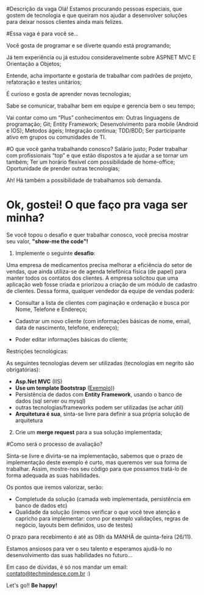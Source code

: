 
#Descrição da vaga
Olá! Estamos procurando pessoas especiais, que gostem de tecnologia e que queiram nos ajudar a desenvolver soluções para deixar nossos clientes ainda mais felizes.


#Essa vaga é para você se…

Você gosta de programar e se diverte quando está programando;

Já tem experiência ou já estudou consideravelmente sobre ASPNET MVC E Orientação a Objetos;

Entende, acha importante e gostaria de trabalhar com padrões de projeto, refatoração e testes unitários;

É curioso e gosta de aprender novas tecnologias;

Sabe se comunicar, trabalhar bem em equipe e gerencia bem o seu tempo;

Vai contar como um “Plus” conhecimentos em:
Outras linguagens de programação;
Git;
Entity Framework;
Desenvolvimento para mobile (Android e IOS);
Metodos ágeis;
Integração continua;
TDD/BDD;
Ser participante ativo em grupos ou comunidades de TI.

#O que você ganha trabalhando conosco?
Salário justo;
Poder trabalhar com profissionais “top” e que estão dispostos a te ajudar a se tornar um também;
Ter um horário flexivel com possibilidade de home-office;
Oportunidade de prender outras tecnologias;

Ah! Há também a possibilidade de trabalhamos sob demanda.


# Ok, gostei! O que faço pra vaga ser minha?
Se você topou o desafio e quer trabalhar conosco, você precisa mostrar seu valor, **"show-me the code"!**

1. Implemente o seguinte **desafio**:
  
Uma empresa de medicamentos precisa melhorar a eficiência do setor de vendas, que ainda utiliza-se de agenda telefônica física (de papel) para manter todos os contatos dos clientes. A empresa solicitou que uma aplicação web fosse criada e priorizou a criação de um módulo de cadastro de clientes.
Dessa forma, qualquer vendedor da equipe de vendas poderá:

* Consultar a lista de clientes com paginação e ordenação e busca por Nome, Telefone e Endereço;

* Cadastrar um novo cliente (com informações básicas de nome, email, data de nascimento, telefone, endereço);

* Poder editar informações básicas do cliente;

Restrições tecnológicas: 

As seguintes tecnologias devem ser utilizadas (tecnologias em negrito são obrigatórias): 
* **Asp.Net MVC** (IIS)
* **Use um template Bootstrap**  ([Exemplo](http://startbootstrap.com/template-overviews/sb-admin-2/)))
* Persistência de dados com **Entity Framework**, usando o banco de dados (sql server ou mysql)
* outras tecnologias/frameworks podem ser utilizadas (se achar útil)
* **Arquitetura é sua**, sinta-se livre para definir a sua própria solução de arquitetura

2. Crie um **merge request** para a sua solução implementada;

#Como será o processo de avaliação?

Sinta-se livre e divirta-se na implementação, sabemos que o prazo de implementação deste exemplo é curto, mas queremos ver sua forma de trabalhar. Assim, mostre-nos seu código para que possamos tratá-lo de forma adequada as suas habilidades. 

Os pontos que iremos valorizar, serão:
- Completude da solução (camada web implementada, persistência em banco de dados etc)
- Qualidade da solução (iremos verificar o que você teve atenção e capricho para implementar: como por exemplo validações, regras de negócio, layouts bem definidos, uso de testes)
 
O prazo para recebimento é até as 08h da MANHÃ de quinta-feira (26/11).

Estamos ansiosos para ver o seu talento e esperamos ajudá-lo no desenvolvimento das suas habilidades no futuro...

Em caso de dúvidas, é só nos mandar um email: contato@techmindesce.com.br :)

Let's go!! **Be happy!**

